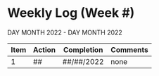 # Weekly Log (Week #)
DAY MONTH 2022 - DAY MONTH 2022

| Item | Action | Completion | Comments |
| - | ---- | -- | ----- |
| 1 | ## | ##/##/2022 | none |
